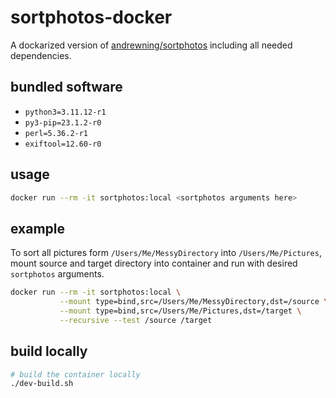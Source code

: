 # sortphotos-docker

A dockarized version of [andrewning/sortphotos][sortphotos-url] including all needed dependencies.

## bundled software

 * `python3=3.11.12-r1`
 * `py3-pip=23.1.2-r0`
 * `perl=5.36.2-r1`
 * `exiftool=12.60-r0`


## usage
```sh
docker run --rm -it sortphotos:local <sortphotos arguments here> 
```

## example
To sort all pictures form `/Users/Me/MessyDirectory` into `/Users/Me/Pictures`, mount source and target directory into container and run with desired `sortphotos` arguments.

```sh
docker run --rm -it sortphotos:local \
           --mount type=bind,src=/Users/Me/MessyDirectory,dst=/source \
           --mount type=bind,src=/Users/Me/Pictures,dst=/target \
           --recursive --test /source /target
```

## build locally
```sh
# build the container locally
./dev-build.sh
```

[sortphotos-url]: https://github.com/andrewning/sortphotos